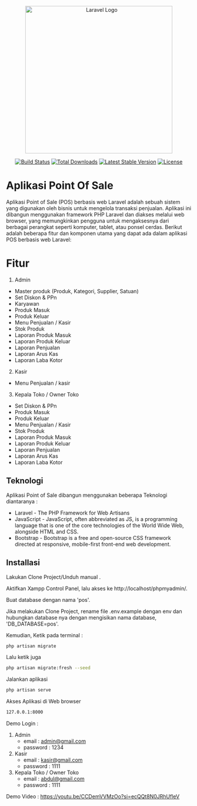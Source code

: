 <p align="center"><a href="https://laravel.com" target="_blank"><img src="https://raw.githubusercontent.com/laravel/art/master/logo-lockup/5%20SVG/2%20CMYK/1%20Full%20Color/laravel-logolockup-cmyk-red.svg" width="400" alt="Laravel Logo"></a></p>

<p align="center">
<a href="https://github.com/laravel/framework/actions"><img src="https://github.com/laravel/framework/workflows/tests/badge.svg" alt="Build Status"></a>
<a href="https://packagist.org/packages/laravel/framework"><img src="https://img.shields.io/packagist/dt/laravel/framework" alt="Total Downloads"></a>
<a href="https://packagist.org/packages/laravel/framework"><img src="https://img.shields.io/packagist/v/laravel/framework" alt="Latest Stable Version"></a>
<a href="https://packagist.org/packages/laravel/framework"><img src="https://img.shields.io/packagist/l/laravel/framework" alt="License"></a>
</p>


# Aplikasi Point Of Sale


Aplikasi Point of Sale (POS) berbasis web Laravel adalah sebuah sistem yang digunakan oleh bisnis untuk mengelola transaksi penjualan. Aplikasi ini dibangun menggunakan framework PHP Laravel dan diakses melalui web browser, yang memungkinkan pengguna untuk mengaksesnya dari berbagai perangkat seperti komputer, tablet, atau ponsel cerdas. Berikut adalah beberapa fitur dan komponen utama yang dapat ada dalam aplikasi POS berbasis web Laravel:



# Fitur
1. Admin
- Master produk (Produk, Kategori, Supplier, Satuan)
- Set Diskon & PPn
- Karyawan
- Produk Masuk
- Produk Keluar
- Menu Penjualan / Kasir
- Stok Produk
- Laporan Produk Masuk
- Laporan Produk Keluar
- Laporan Penjualan
- Laporan  Arus Kas
- Laporan  Laba Kotor


2. Kasir
- Menu Penjualan / kasir


3. Kepala Toko / Owner Toko
- Set Diskon & PPn
- Produk Masuk
- Produk Keluar
- Menu Penjualan / Kasir
- Stok Produk
- Laporan Produk Masuk
- Laporan Produk Keluar
- Laporan Penjualan
- Laporan  Arus Kas
- Laporan  Laba Kotor



## Teknologi

Aplikasi Point of Sale dibangun menggunakan beberapa Teknologi diantaranya :

- Laravel - The PHP Framework for Web Artisans
- JavaScript - JavaScript, often abbreviated as JS, is a programming language that is one of the core technologies of the World Wide Web, alongside HTML and CSS.
- Bootstrap - Bootstrap is a free and open-source CSS framework directed at responsive, mobile-first front-end web development. 



## Installasi

Lakukan Clone Project/Unduh manual .

Aktifkan Xampp Control Panel, lalu akses ke http://localhost/phpmyadmin/.

Buat database dengan nama 'pos'.

Jika melakukan Clone Project, rename file .env.example dengan env dan hubungkan
database nya dengan mengisikan nama database, 'DB_DATABASE=pos'.


Kemudian, Ketik pada terminal :
```sh
php artisan migrate
```

Lalu ketik juga

```sh
php artisan migrate:fresh --seed
```

Jalankan aplikasi 

```sh
php artisan serve
```

Akses Aplikasi di Web browser 
```sh
127.0.0.1:8000
```

Demo Login :
1. Admin
    - email     : admin@gmail.com
    - password  : 1234
2. Kasir
    - email     : kasir@gmail.com
    - password  : 1111
3. Kepala Toko / Owner Toko
    - email     : abdul@gmail.com
    - password  : 1111


Demo Video : https://youtu.be/CCDemVVMzOo?si=ecQQt8N0JRhUfleV


